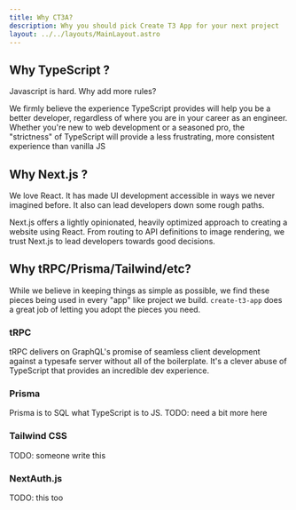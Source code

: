 ```yaml
---
title: Why CT3A?
description: Why you should pick Create T3 App for your next project
layout: ../../layouts/MainLayout.astro
---
```


## Why TypeScript ?

Javascript is hard. Why add more rules?

We firmly believe the experience TypeScript provides will help you be a better developer, regardless of where you are in your career as an engineer. Whether you're new to web development or a seasoned pro, the "strictness" of TypeScript will provide a less frustrating, more consistent experience than vanilla JS

## Why Next.js ?

We love React. It has made UI development accessible in ways we never imagined before. It also can lead developers down some rough paths.

Next.js offers a lightly opinionated, heavily optimized approach to creating a website using React. From routing to API definitions to image rendering, we trust Next.js to lead developers towards good decisions.

## Why tRPC/Prisma/Tailwind/etc?

While we believe in keeping things as simple as possible, we find these pieces being used in every "app" like project we build. `create-t3-app` does a great job of letting you adopt the pieces you need.

### tRPC

tRPC delivers on GraphQL's promise of seamless client development against a typesafe server without all of the boilerplate. It's a clever abuse of TypeScript that provides an incredible dev experience.

### Prisma

Prisma is to SQL what TypeScript is to JS.
TODO: need a bit more here

### Tailwind CSS

TODO: someone write this

### NextAuth.js

TODO: this too
